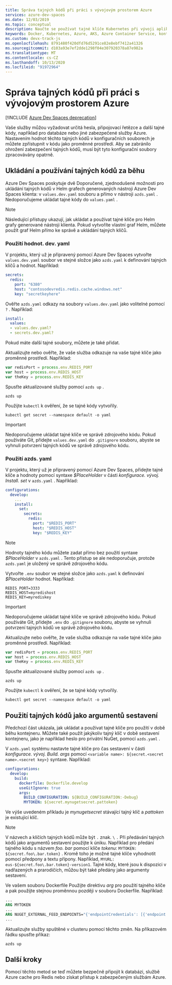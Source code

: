```yaml
---
title: Správa tajných kódů při práci s vývojovým prostorem Azure
services: azure-dev-spaces
ms.date: 12/03/2019
ms.topic: conceptual
description: Naučte se používat tajné klíče Kubernetes při vývoji aplikací s využitím Azure Dev Spaces nebo při jejich sestavování.
keywords: Docker, Kubernetes, Azure, AKS, Azure Container Service, kontejnery
ms.custom: devx-track-js
ms.openlocfilehash: 8791480f420dfd76d5291ce82e8ebf7412a41326
ms.sourcegitcommit: d103a93e7ef2dde1298f04e307920378a87e982a
ms.translationtype: MT
ms.contentlocale: cs-CZ
ms.lasthandoff: 10/13/2020
ms.locfileid: "91972964"
---
```

# <a name="how-to-manage-secrets-when-working-with-an-azure-dev-space"></a>Správa tajných kódů při práci s vývojovým prostorem Azure

[!INCLUDE [Azure Dev Spaces deprecation](../../../includes/dev-spaces-deprecation.md)]

Vaše služby můžou vyžadovat určitá hesla, připojovací řetězce a další tajné kódy, například pro databáze nebo jiné zabezpečené služby Azure. Nastavením hodnot těchto tajných kódů v konfiguračních souborech je můžete zpřístupnit v kódu jako proměnné prostředí.  Aby se zabránilo ohrožení zabezpečení tajných kódů, musí být tyto konfigurační soubory zpracovávány opatrně.

## <a name="storing-and-using-runtime-secrets"></a>Ukládání a používání tajných kódů za běhu

Azure Dev Spaces poskytuje dvě Doporučené, zjednodušené možnosti pro ukládání tajných kódů v Helm grafech generovaných nástroji Azure Dev Spaces klienta: v `values.dev.yaml` souboru a přímo v nástroji `azds.yaml` . Nedoporučujeme ukládat tajné kódy do `values.yaml` .

> [!NOTE]
> Následující přístupy ukazují, jak ukládat a používat tajné klíče pro Helm grafy generované nástroji klienta. Pokud vytvoříte vlastní graf Helm, můžete použít graf Helm přímo ke správě a ukládání tajných klíčů.

### <a name="using-valuesdevyaml"></a>Použití hodnot. dev. yaml

V projektu, který už je připravený pomocí Azure Dev Spaces vytvořte `values.dev.yaml` soubor ve stejné složce jako `azds.yaml` k definování tajných klíčů a hodnot. Například:

```yaml
secrets:
  redis:
    port: "6380"
    host: "contosodevredis.redis.cache.windows.net"
    key: "secretkeyhere"
```

Ověřte `azds.yaml` odkazy na soubory `values.dev.yaml` jako volitelné pomocí `?` . Například:

```yaml
install:
  values:
  - values.dev.yaml?
  - secrets.dev.yaml?
```

Pokud máte další tajné soubory, můžete je také přidat.

Aktualizujte nebo ověřte, že vaše služba odkazuje na vaše tajné klíče jako proměnné prostředí. Například:

```javascript
var redisPort = process.env.REDIS_PORT
var host = process.env.REDIS_HOST
var theKey = process.env.REDIS_KEY
```
    
Spusťte aktualizované služby pomocí `azds up` .

```console
azds up
```
 
Použijte `kubectl` k ověření, že se tajné kódy vytvořily.

```console
kubectl get secret --namespace default -o yaml 
```

> [!IMPORTANT]
> Nedoporučujeme ukládat tajné klíče ve správě zdrojového kódu. Pokud používáte Git, přidejte `values.dev.yaml` do `.gitignore` souboru, abyste se vyhnuli potvrzení tajných kódů ve správě zdrojového kódu.

### <a name="using-azdsyaml"></a>Použití azds. yaml

V projektu, který už je připravený pomocí Azure Dev Spaces, přidejte tajné klíče a hodnoty pomocí syntaxe *$PlaceHolder* v části *konfigurace. vývoj. Install. set* v `azds.yaml` . Například:

```yaml
configurations:
  develop:
    ...
    install:
      set:
        secrets:
          redis:
            port: "$REDIS_PORT"
            host: "$REDIS_HOST"
            key: "$REDIS_KEY"
```

> [!NOTE]
> Hodnoty tajného kódu můžete zadat přímo bez použití syntaxe *$PlaceHolder* v `azds.yaml` . Tento přístup se ale nedoporučuje, protože `azds.yaml` je uložený ve správě zdrojového kódu.
     
Vytvořte `.env` soubor ve stejné složce jako `azds.yaml` k definování *$PlaceHolder* hodnot. Například:

```
REDIS_PORT=3333
REDIS_HOST=myredishost
REDIS_KEY=myrediskey
```

> [!IMPORTANT]
> Nedoporučujeme ukládat tajné klíče ve správě zdrojového kódu. Pokud používáte Git, přidejte `.env` do `.gitignore` souboru, abyste se vyhnuli potvrzení tajných kódů ve správě zdrojového kódu.

Aktualizujte nebo ověřte, že vaše služba odkazuje na vaše tajné klíče jako proměnné prostředí. Například:

```javascript
var redisPort = process.env.REDIS_PORT
var host = process.env.REDIS_HOST
var theKey = process.env.REDIS_KEY
```
    
Spusťte aktualizované služby pomocí `azds up` .

```console
azds up
```
 
Použijte `kubectl` k ověření, že se tajné kódy vytvořily.

```console
kubectl get secret --namespace default -o yaml 
```

## <a name="using-secrets-as-build-arguments"></a>Použití tajných kódů jako argumentů sestavení

Předchozí část ukázala, jak ukládat a používat tajné klíče pro použití v době běhu kontejneru. Můžete také použít jakýkoliv tajný klíč v době sestavení kontejneru, jako je například heslo pro privátní NuGet, pomocí `azds.yaml` .

V `azds.yaml` systému nastavte tajné klíče pro čas sestavení v části *konfigurace. vývoj. Build. args* pomocí `<variable name>: ${secret.<secret name>.<secret key>}` syntaxe. Například:

```yaml
configurations:
  develop:
    build:
      dockerfile: Dockerfile.develop
      useGitIgnore: true
      args:
        BUILD_CONFIGURATION: ${BUILD_CONFIGURATION:-Debug}
        MYTOKEN: ${secret.mynugetsecret.pattoken}
```

Ve výše uvedeném příkladu je *mynugetsecret* stávající tajný klíč a *pattoken* je existující klíč.

>[!NOTE]
> V názvech a klíčích tajných kódů může být `.` znak. `\` `.` Při předávání tajných kódů jako argumentů sestavení použijte k úniku. Například pro předání tajného kódu s názvem *foo. bar* pomocí klíče *tokenu*: `MYTOKEN: ${secret.foo\.bar.token}` . Kromě toho je možné tajné klíče vyhodnotit pomocí předpony a textu přípony. Například, `MYURL: eus-${secret.foo\.bar.token}-version1`. Tajné kódy, které jsou k dispozici v nadřazených a prarodičích, můžou být také předány jako argumenty sestavení.

Ve vašem souboru Dockerfile Použijte direktivu *arg* pro použití tajného klíče a pak použijte stejnou proměnnou později v souboru Dockerfile. Například:

```dockerfile
...
ARG MYTOKEN
...
ARG NUGET_EXTERNAL_FEED_ENDPOINTS="{'endpointCredentials': [{'endpoint':'PRIVATE_NUGET_ENDPOINT', 'password':'${MYTOKEN}'}]}"
...
```

Aktualizujte služby spuštěné v clusteru pomocí těchto změn. Na příkazovém řádku spusťte příkaz:

```
azds up
```

## <a name="next-steps"></a>Další kroky

Pomocí těchto metod se teď můžete bezpečně připojit k databázi, službě Azure cache pro Redis nebo získat přístup k zabezpečeným službám Azure.
 
